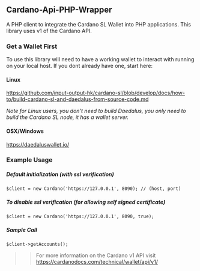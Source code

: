 

## **Cardano-Api-PHP-Wrapper** 


A PHP client to integrate the Cardano SL Wallet into PHP applications. 
This library uses v1 of the Cardano API.


### **Get a Wallet First**


To use this library will need to have a working wallet to interact with running on your local host. If you dont already have one, start here: 

#### **Linux**

https://github.com/input-output-hk/cardano-sl/blob/develop/docs/how-to/build-cardano-sl-and-daedalus-from-source-code.md

*Note for Linux users, you don't need to build Daedalus, you only need to build the Cardano SL node, it has a wallet server.* 

#### **OSX/Windows**

https://daedaluswallet.io/


### **Example Usage**


##### **Default initialization (with ssl verification)**
```code
$client = new Cardano('https://127.0.0.1', 8090); // (host, port)
```

##### **To disable ssl verification (for allowing self signed certificate)**
```code
$client = new Cardano('https://127.0.0.1', 8090, true);
```
##### **Sample Call**
```code
$client->getAccounts();
```

>>For more information on the Cardano v1 API visit https://cardanodocs.com/technical/wallet/api/v1/
